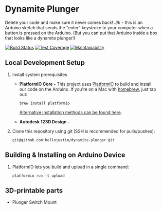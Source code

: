 # Dynamite Plunger

Delete your code and make sure it never comes back! J/k - this is an Arduino
sketch that sends the "enter" keystroke to your computer when a button is
pressed on the Arduino. (But you can put that Arduino inside a box that looks
like a dynamite plunger!)

[![Build Status](https://travis-ci.org/hellojustin/dynamite-plunger.svg?branch=master)](https://travis-ci.org/hellojustin/dynamite-plunger)
[![Test Coverage](https://api.codeclimate.com/v1/badges/7803b5d972d1ed8c7ea1/test_coverage)](https://codeclimate.com/github/hellojustin/dynamite-plunger/test_coverage)
[![Maintainability](https://api.codeclimate.com/v1/badges/7803b5d972d1ed8c7ea1/maintainability)](https://codeclimate.com/github/hellojustin/dynamite-plunger/maintainability)

## Local Development Setup
1. Install system prerequisites
   * **PlatformIO Core -** This project uses [PlatformIO](http://platformio.org/)
     to build and install our code on the Arduino. If you're on a Mac with [homebrew](https://brew.sh/), just tap out:
     ```shell
     brew install platformio
     ```
     [Alternative installation methods can be found here](http://docs.platformio.org/en/latest/installation.html#installation-methods).

   * **Autodesk 123D Design -**

1. Clone this repository using git (SSH is recommended for pulls/pushes):
   ```shell
   git@github.com:hellojustin/dynamite-plunger.git
   ```

## Building & Installing on Arduino Device
1. PlatformIO lets you build and upload in a single command:
   ```shell
   platformio run -t upload
   ```

## 3D-printable parts
* Plunger Switch Mount
